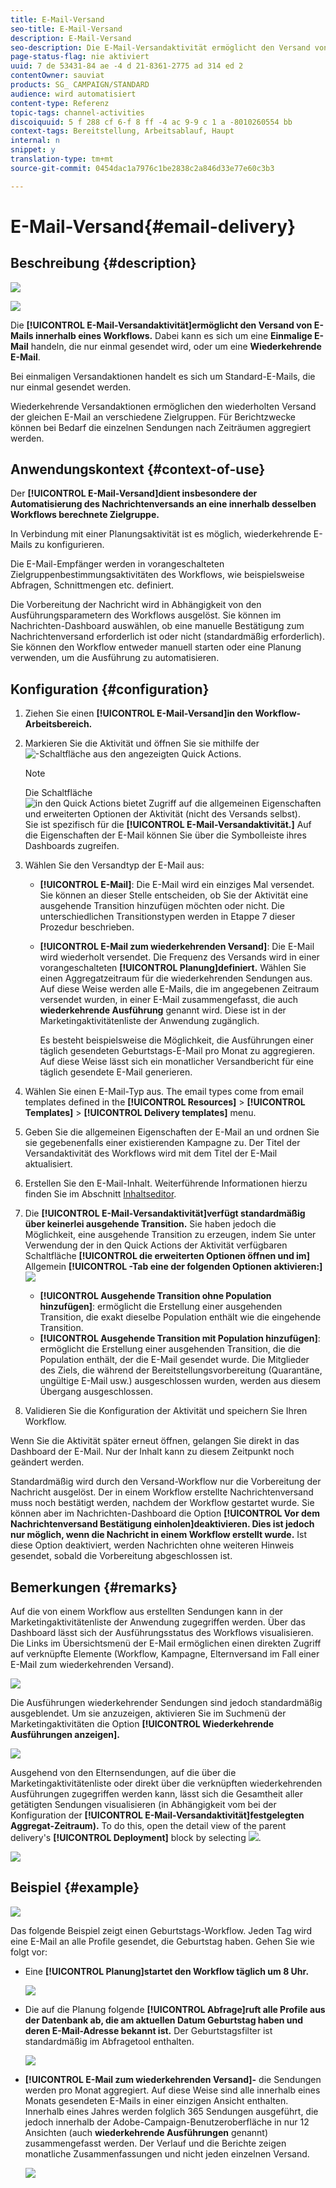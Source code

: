 ```yaml
---
title: E-Mail-Versand
seo-title: E-Mail-Versand
description: E-Mail-Versand
seo-description: Die E-Mail-Versandaktivität ermöglicht den Versand von einmaligen oder wiederkehrenden E-Mails innerhalb eines Workflows.
page-status-flag: nie aktiviert
uuid: 7 de 53431-84 ae -4 d 21-8361-2775 ad 314 ed 2
contentOwner: sauviat
products: SG_ CAMPAIGN/STANDARD
audience: wird automatisiert
content-type: Referenz
topic-tags: channel-activities
discoiquuid: 5 f 288 cf 6-f 8 ff -4 ac 9-9 c 1 a -8010260554 bb
context-tags: Bereitstellung, Arbeitsablauf, Haupt
internal: n
snippet: y
translation-type: tm+mt
source-git-commit: 0454dac1a7976c1be2838c2a846d33e77e60c3b3

---
```



# E-Mail-Versand{#email-delivery}

## Beschreibung {#description}

![](assets/email.png)

![](assets/recurrentemail.png)

Die **[!UICONTROL E-Mail-Versandaktivität]ermöglicht den Versand von E-Mails innerhalb eines Workflows.** Dabei kann es sich um eine **Einmalige E-Mail** handeln, die nur einmal gesendet wird, oder um eine **Wiederkehrende E-Mail**.

Bei einmaligen Versandaktionen handelt es sich um Standard-E-Mails, die nur einmal gesendet werden.

Wiederkehrende Versandaktionen ermöglichen den wiederholten Versand der gleichen E-Mail an verschiedene Zielgruppen. Für Berichtzwecke können bei Bedarf die einzelnen Sendungen nach Zeiträumen aggregiert werden.

## Anwendungskontext {#context-of-use}

Der **[!UICONTROL E-Mail-Versand]dient insbesondere der Automatisierung des Nachrichtenversands an eine innerhalb desselben Workflows berechnete Zielgruppe.**

In Verbindung mit einer Planungsaktivität ist es möglich, wiederkehrende E-Mails zu konfigurieren.

Die E-Mail-Empfänger werden in vorangeschalteten Zielgruppenbestimmungsaktivitäten des Workflows, wie beispielsweise Abfragen, Schnittmengen etc. definiert.

Die Vorbereitung der Nachricht wird in Abhängigkeit von den Ausführungsparametern des Workflows ausgelöst. Sie können im Nachrichten-Dashboard auswählen, ob eine manuelle Bestätigung zum Nachrichtenversand erforderlich ist oder nicht (standardmäßig erforderlich). Sie können den Workflow entweder manuell starten oder eine Planung verwenden, um die Ausführung zu automatisieren.

## Konfiguration {#configuration}

1. Ziehen Sie einen **[!UICONTROL E-Mail-Versand]in den Workflow-Arbeitsbereich.**
1. Markieren Sie die Aktivität und öffnen Sie sie mithilfe der ![-Schaltfläche aus den angezeigten Quick Actions.](assets/edit_darkgrey-24px.png)

   >[!NOTE]
   >
   >Die Schaltfläche ![ in den Quick Actions bietet Zugriff auf die allgemeinen Eigenschaften und erweiterten Optionen der Aktivität (nicht des Versands selbst).](assets/dlv_activity_params-24px.png) Sie ist spezifisch für die **[!UICONTROL E-Mail-Versandaktivität.]** Auf die Eigenschaften der E-Mail können Sie über die Symbolleiste ihres Dashboards zugreifen.

1. Wählen Sie den Versandtyp der E-Mail aus:

   * **[!UICONTROL E-Mail]**: Die E-Mail wird ein einziges Mal versendet. Sie können an dieser Stelle entscheiden, ob Sie der Aktivität eine ausgehende Transition hinzufügen möchten oder nicht. Die unterschiedlichen Transitionstypen werden in Etappe 7 dieser Prozedur beschrieben.
   * **[!UICONTROL E-Mail zum wiederkehrenden Versand]**: Die E-Mail wird wiederholt versendet. Die Frequenz des Versands wird in einer vorangeschalteten **[!UICONTROL Planung]definiert.** Wählen Sie einen Aggregatzeitraum für die wiederkehrenden Sendungen aus. Auf diese Weise werden alle E-Mails, die im angegebenen Zeitraum versendet wurden, in einer E-Mail zusammengefasst, die auch **wiederkehrende Ausführung** genannt wird. Diese ist in der Marketingaktivitätenliste der Anwendung zugänglich.

      Es besteht beispielsweise die Möglichkeit, die Ausführungen einer täglich gesendeten Geburtstags-E-Mail pro Monat zu aggregieren. Auf diese Weise lässt sich ein monatlicher Versandbericht für eine täglich gesendete E-Mail generieren.

1. Wählen Sie einen E-Mail-Typ aus. The email types come from email templates defined in the **[!UICONTROL Resources]** &gt; **[!UICONTROL Templates]** &gt; **[!UICONTROL Delivery templates]** menu.
1. Geben Sie die allgemeinen Eigenschaften der E-Mail an und ordnen Sie sie gegebenenfalls einer existierenden Kampagne zu. Der Titel der Versandaktivität des Workflows wird mit dem Titel der E-Mail aktualisiert.
1. Erstellen Sie den E-Mail-Inhalt. Weiterführende Informationen hierzu finden Sie im Abschnitt [Inhaltseditor](../../designing/using/about-email-content-design.md).
1. Die **[!UICONTROL E-Mail-Versandaktivität]verfügt standardmäßig über keinerlei ausgehende Transition.** Sie haben jedoch die Möglichkeit, eine ausgehende Transition zu erzeugen, indem Sie unter Verwendung der in den Quick Actions der Aktivität verfügbaren Schaltfläche **[!UICONTROL die erweiterten Optionen öffnen und im]** Allgemein **[!UICONTROL -Tab eine der folgenden Optionen aktivieren:]**![](assets/dlv_activity_params-24px.png)

   * **[!UICONTROL Ausgehende Transition ohne Population hinzufügen]**: ermöglicht die Erstellung einer ausgehenden Transition, die exakt dieselbe Population enthält wie die eingehende Transition.
   * **[!UICONTROL Ausgehende Transition mit Population hinzufügen]**: ermöglicht die Erstellung einer ausgehenden Transition, die die Population enthält, der die E-Mail gesendet wurde. Die Mitglieder des Ziels, die während der Bereitstellungsvorbereitung (Quarantäne, ungültige E-Mail usw.) ausgeschlossen wurden, werden aus diesem Übergang ausgeschlossen.

1. Validieren Sie die Konfiguration der Aktivität und speichern Sie Ihren Workflow.

Wenn Sie die Aktivität später erneut öffnen, gelangen Sie direkt in das Dashboard der E-Mail. Nur der Inhalt kann zu diesem Zeitpunkt noch geändert werden.

Standardmäßig wird durch den Versand-Workflow nur die Vorbereitung der Nachricht ausgelöst. Der in einem Workflow erstellte Nachrichtenversand muss noch bestätigt werden, nachdem der Workflow gestartet wurde. Sie können aber im Nachrichten-Dashboard die Option **[!UICONTROL Vor dem Nachrichtenversand Bestätigung einholen]deaktivieren. Dies ist jedoch nur möglich, wenn die Nachricht in einem Workflow erstellt wurde.** Ist diese Option deaktiviert, werden Nachrichten ohne weiteren Hinweis gesendet, sobald die Vorbereitung abgeschlossen ist.

## Bemerkungen {#remarks}

Auf die von einem Workflow aus erstellten Sendungen kann in der Marketingaktivitätenliste der Anwendung zugegriffen werden. Über das Dashboard lässt sich der Ausführungsstatus des Workflows visualisieren. Die Links im Übersichtsmenü der E-Mail ermöglichen einen direkten Zugriff auf verknüpfte Elemente (Workflow, Kampagne, Elternversand im Fall einer E-Mail zum wiederkehrenden Versand).

![](assets/wkf_display_recurrent_executions_2.png)

Die Ausführungen wiederkehrender Sendungen sind jedoch standardmäßig ausgeblendet. Um sie anzuzeigen, aktivieren Sie im Suchmenü der Marketingaktivitäten die Option **[!UICONTROL Wiederkehrende Ausführungen anzeigen].**

![](assets/wkf_display_recurrent_executions.png)

Ausgehend von den Elternsendungen, auf die über die Marketingaktivitätenliste oder direkt über die verknüpften wiederkehrenden Ausführungen zugegriffen werden kann, lässt sich die Gesamtheit aller getätigten Sendungen visualisieren (in Abhängigkeit vom bei der Konfiguration der **[!UICONTROL E-Mail-Versandaktivität]festgelegten Aggregat-Zeitraum).** To do this, open the detail view of the parent delivery's **[!UICONTROL Deployment]** block by selecting ![](assets/wkf_dlv_detail_button.png).

![](assets/wkf_display_recurrent_executions_3.png)

## Beispiel {#example}

![](assets/wkf_delivery_example_1.png)

Das folgende Beispiel zeigt einen Geburtstags-Workflow. Jeden Tag wird eine E-Mail an alle Profile gesendet, die Geburtstag haben. Gehen Sie wie folgt vor:

* Eine **[!UICONTROL Planung]startet den Workflow täglich um 8 Uhr.**

   ![](assets/wkf_delivery_example_2.png)

* Die auf die Planung folgende **[!UICONTROL Abfrage]ruft alle Profile aus der Datenbank ab, die am aktuellen Datum Geburtstag haben und deren E-Mail-Adresse bekannt ist.** Der Geburtstagsfilter ist standardmäßig im Abfragetool enthalten.

   ![](assets/wkf_delivery_example_3.png)

* **[!UICONTROL E-Mail zum wiederkehrenden Versand]-** die Sendungen werden pro Monat aggregiert. Auf diese Weise sind alle innerhalb eines Monats gesendeten E-Mails in einer einzigen Ansicht enthalten. Innerhalb eines Jahres werden folglich 365 Sendungen ausgeführt, die jedoch innerhalb der Adobe-Campaign-Benutzeroberfläche in nur 12 Ansichten (auch **wiederkehrende Ausführungen** genannt) zusammengefasst werden. Der Verlauf und die Berichte zeigen monatliche Zusammenfassungen und nicht jeden einzelnen Versand.

   ![](assets/wkf_delivery_example_4.png)


